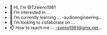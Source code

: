 - 👋 Hi, I’m @Tzweno1981
- 👀 I’m interested in ...
- 🌱 I’m currently learning ...
-audioengineering...
- 💞️ I’m looking to collaborate on ...
- 📫 How to reach me ...
-sveno1981@gmx.net...
<!---
Tzweno1981/Tzweno1981 is a ✨ special ✨ repository because its `README.md` (this file) appears on your GitHub profile.
You can click the Preview link to take a look at your changes.
--->

